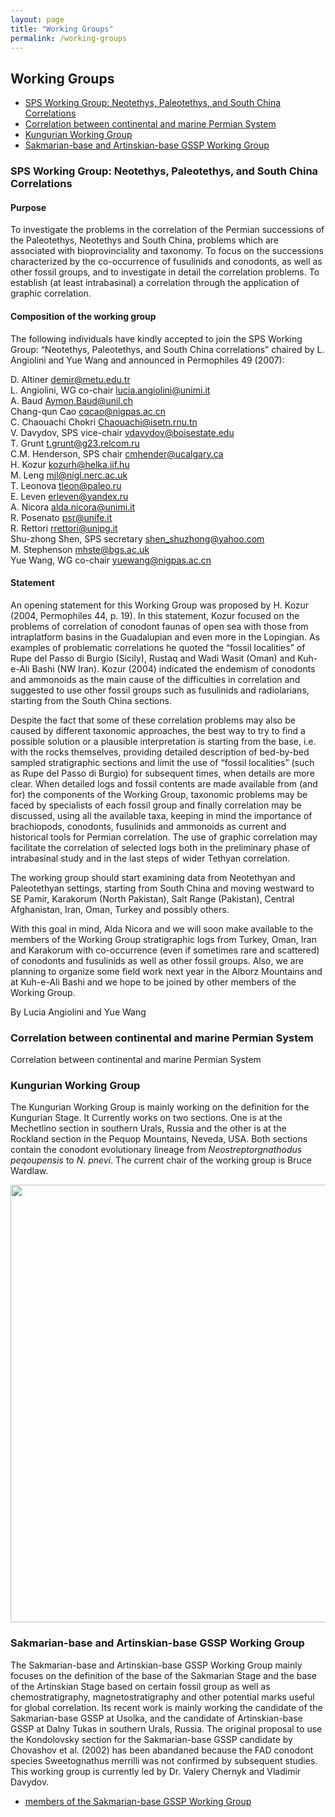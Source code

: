 ```yaml
---
layout: page
title: "Working Groups"
permalink: /working-groups
---
```

## Working Groups

* [SPS Working Group: Neotethys, Paleotethys, and South China Correlations](#sps_wg)
* [Correlation between continental and marine Permian System](#correlation)
* [Kungurian Working Group](#kungurian)
* [Sakmarian-base and Artinskian-base GSSP Working Group](#sakmarian)

<a id="sps_wg"></a>
### SPS Working Group: Neotethys, Paleotethys, and South China Correlations 
#### Purpose
To investigate the problems in the correlation of the Permian successions of the Paleotethys, Neotethys and South China, problems which are associated with bioprovinciality and taxonomy. To focus on the successions characterized by the co-occurrence of fusulinids and conodonts, as well as other fossil groups, and to investigate in detail the correlation problems. To establish (at least intrabasinal) a correlation through the application of graphic correlation.

#### Composition of the working group
The following individuals have kindly accepted to join the SPS Working Group: “Neotethys, Paleotethys, and South China correlations” chaired by L. Angiolini and Yue Wang and announced in Permophiles 49 (2007):

D. Altiner <demir@metu.edu.tr>  
L. Angiolini, WG co-chair <lucia.angiolini@unimi.it>  
A. Baud <Aymon.Baud@unil.ch>  
Chang-qun Cao <cqcao@nigpas.ac.cn>  
C. Chaouachi Chokri <Chaouachi@isetn.rnu.tn>  
V. Davydov, SPS vice-chair <vdavydov@boisestate.edu>  
T. Grunt <t.grunt@g23.relcom.ru>  
C.M. Henderson, SPS chair <cmhender@ucalgary.ca>  
H. Kozur <kozurh@helka.iif.hu>  
M. Leng <mjl@nigl.nerc.ac.uk>  
T. Leonova <tleon@paleo.ru>  
E. Leven <erleven@yandex.ru>  
A. Nicora <alda.nicora@unimi.it>  
R. Posenato <psr@unife.it>  
R. Rettori <rrettori@unipg.it>  
Shu-zhong Shen, SPS secretary <shen_shuzhong@yahoo.com>  
M. Stephenson <mhste@bgs.ac.uk>  
Yue Wang, WG co-chair <yuewang@nigpas.ac.cn>  

#### Statement
An opening statement for this Working Group was proposed by H. Kozur (2004, Permophiles 44, p. 19). In this statement, Kozur focused on the problems of correlation of conodont faunas of open sea with those from intraplatform basins in the Guadalupian and even more in the Lopingian. As examples of problematic correlations he quoted the “fossil localities” of Rupe del Passo di Burgio (Sicily), Rustaq and Wadi Wasit (Oman) and Kuh-e-Ali Bashi (NW Iran). Kozur (2004) indicated the endemism of conodonts and ammonoids as the main cause of the difficulties in correlation and suggested to use other fossil groups such as fusulinids and radiolarians, starting from the South China sections.

Despite the fact that some of these correlation problems may also be caused by different taxonomic approaches, the best way to try to find a possible solution or a plausible interpretation is starting from the base, i.e. with the rocks themselves, providing detailed description of bed-by-bed sampled stratigraphic sections and limit the use of “fossil localities” (such as Rupe del Passo di Burgio) for subsequent times, when details are more clear. When detailed logs and fossil contents are made available from (and for) the components of the Working Group, taxonomic problems may be faced by specialists of each fossil group and finally correlation may be discussed, using all the available taxa, keeping in mind the importance of brachiopods, conodonts, fusulinids and ammonoids as current and historical tools for Permian correlation. The use of graphic correlation may facilitate the correlation of selected logs both in the preliminary phase of intrabasinal study and in the last steps of wider Tethyan correlation.

The working group should start examining data from Neotethyan and Paleotethyan settings, starting from South China and moving westward to SE Pamir, Karakorum (North Pakistan), Salt Range (Pakistan), Central Afghanistan, Iran, Oman, Turkey and possibly others. 

With this goal in mind, Alda Nicora and we will soon make available to the members of the Working Group stratigraphic logs from Turkey, Oman, Iran and Karakorum with co-occurrence (even if sometimes rare and scattered) of conodonts and fusulinids as well as other fossil groups. Also, we are planning to organize some field work next year in the Alborz Mountains and at Kuh-e-Ali Bashi and we hope to be joined by other members of the Working Group.

By Lucia Angiolini and Yue Wang

<a id="correlation"></a>
### Correlation between continental and marine Permian System 
Correlation between continental and marine Permian System

<a id="kungurian"></a>
### Kungurian Working Group 
The Kungurian Working Group is mainly working on the definition for the Kungurian Stage. It Currently works on two sections. One is at the Mechetlino section  in southern Urals, Russia and the other is at the Rockland section in the Pequop Mountains, Neveda, USA. Both sections contain the conodont evolutionary lineage from _Neostreptorgnathodus peqoupensis_ to _N. pnevi_. The current chair of the working group is Bruce Wardlaw.

<img src="https://stratigraphy.org/subcommission-permian/images/20121027133422830.jpg" alt="" style="width:700px" />  

<a id="sakmarian"></a>
### Sakmarian-base and Artinskian-base GSSP Working Group 
The Sakmarian-base and Artinskian-base GSSP Working Group mainly focuses on the definition of the base of the Sakmarian Stage and the base of the Artinskian Stage  based on certain fossil group as well as chemostratigraphy, magnetostratigraphy and other potential marks useful for global correlation. Its recent work is mainly working the candidate of the Sakmarian-base GSSP at Usolka, and the candidate of Artinskian-base GSSP at Dalny Tukas in  southern Urals, Russia. The original proposal to use the Kondolovsky section for the Sakmarian-base GSSP candidate by Chovashov et al. (2002) has been abandaned because the FAD conodont species Sweetognathus merrilli was not confirmed by subsequent studies. This working group is currently led by Dr. Valery Chernyk and Vladimir Davydov.

* [members of the Sakmarian-base GSSP Working Group](https://stratigraphy.org/subcommission-permian/files/20121018162043662.pdf)
